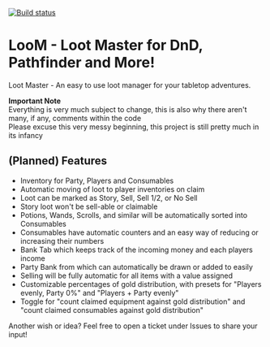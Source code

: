 [![Build status](https://ci.appveyor.com/api/projects/status/rput49agtimst61o?svg=true)](https://ci.appveyor.com/project/Dakraid/loom)

# LooM  - Loot Master for DnD, Pathfinder and More!
Loot Master - An easy to use loot manager for your tabletop adventures.
  
**Important Note**  
Everything is very much subject to change, this is also why there aren't many, if any, comments within the code  
Please excuse this very messy beginning, this project is still pretty much in its infancy  
  
## (Planned) Features  
- Inventory for Party, Players and Consumables  
- Automatic moving of loot to player inventories on claim  
- Loot can be marked as Story, Sell, Sell 1/2, or No Sell
- Story loot won't be sell-able or claimable
- Potions, Wands, Scrolls, and similar will be automatically sorted into Consumables  
- Consumables have automatic counters and an easy way of reducing or increasing their numbers  
- Bank Tab which keeps track of the incoming money and each players income  
- Party Bank from which can automatically be drawn or added to easily
- Selling will be fully automatic for all items with a value assigned  
- Customizable percentages of gold distribution, with presets for "Players evenly, Party 0%" and "Players + Party evenly"  
- Toggle for "count claimed equipment against gold distribution" and  "count claimed consumables against gold distribution"

Another wish or idea? Feel free to open a ticket under Issues to share your input!